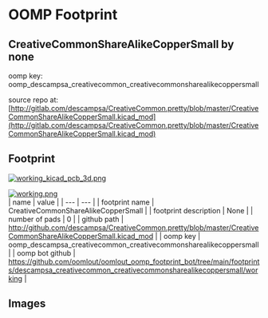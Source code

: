 # OOMP Footprint  
## CreativeCommonShareAlikeCopperSmall  by none  
  
oomp key: oomp_descampsa_creativecommon_creativecommonsharealikecoppersmall  
  
source repo at: [http://gitlab.com/descampsa/CreativeCommon.pretty/blob/master/CreativeCommonShareAlikeCopperSmall.kicad_mod](http://gitlab.com/descampsa/CreativeCommon.pretty/blob/master/CreativeCommonShareAlikeCopperSmall.kicad_mod)  
## Footprint  
  
[![working_kicad_pcb_3d.png](working_kicad_pcb_3d_600.png)](working_kicad_pcb_3d.png)  
  
[![working.png](working_600.png)](working.png)  
| name | value | 
| --- | --- | 
| footprint name | CreativeCommonShareAlikeCopperSmall | 
| footprint description | None | 
| number of pads | 0 | 
| github path | http://github.com/descampsa/CreativeCommon.pretty/blob/master/CreativeCommonShareAlikeCopperSmall.kicad_mod | 
| oomp key | oomp_descampsa_creativecommon_creativecommonsharealikecoppersmall | 
| oomp bot github | https://github.com/oomlout/oomlout_oomp_footprint_bot/tree/main/footprints/descampsa_creativecommon_creativecommonsharealikecoppersmall/working | 
## Images  
